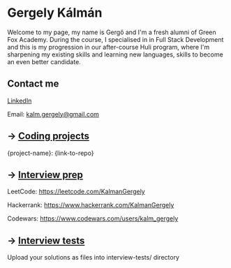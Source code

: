 # Gergely Kálmán

Welcome to my page, my name is Gergő and I'm a fresh alumni of Green Fox Academy. During the course, I specialised in in Full Stack Development and this is my progression in our after-course Huli program, where I'm sharpening my existing skills and learning new languages, skills to become an even better candidate.

## Contact me
[LinkedIn](https://www.linkedin.com/in/gergelykalm/) 

Email: [kalm.gergely@gmail.com](kalm.gergely@gmailcom)

## &rarr; [Coding projects](https://github.com/green-fox-academy/definitions/tree/master/project-phase/huli/coding-projects)
{project-name}: {link-to-repo}

## &rarr; [Interview prep](https://github.com/green-fox-academy/teaching-materials/tree/master/interview)
LeetCode: https://leetcode.com/KalmanGergely

Hackerrank: https://www.hackerrank.com/KalmanGergely

Codewars: https://www.codewars.com/users/kalm_gergely

## &rarr; [Interview tests](https://github.com/green-fox-academy/teaching-materials/tree/master/project-phase/tech-interview-tests)
Upload your solutions as files into interview-tests/ directory


